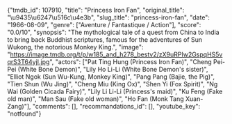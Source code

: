 {"tmdb_id": 107910, "title": "Princess Iron Fan", "original_title": "\u9435\u6247\u516c\u4e3b", "slug_title": "princess-iron-fan", "date": "1966-08-09", "genre": ["Aventure / Fantastique / Action"], "score": "0.0/10", "synopsis": "The mythological tale of a quest from China to India to bring back Buddhist scriptures, famous for the adventures of Sun Wukong, the notorious Monkey King.", "image": "https://image.tmdb.org/t/p/w185_and_h278_bestv2/zX9uRPIw2GspqHS5vqrS3T64yjI.jpg", "actors": ["Pat Ting Hung (Princess Iron Fan)", "Cheng Pei-Pei (White Bone Demon)", "Lily Ho Li-Li (White Bone Demon's sister)", "Elliot Ngok (Sun Wu-Kung, Monkey King)", "Pang Pang (Bajie, the Pig)", "Tien Shun (Wu Jing)", "Cheng Miu (King Ox)", "Shen Yi (Fox Spirit)", "Ng Wai (Golden Cicada Fairy)", "Lily Li Li-Li (Princess's maid)", "Ku Feng (Fake old man)", "Man Sau (Fake old woman)", "Ho Fan (Monk Tang Xuan-Zang)"], "comments": [], "recommandations_id": [], "youtube_key": "notfound"}